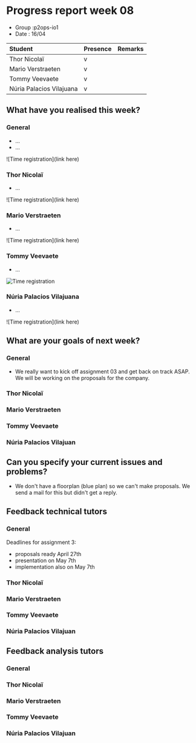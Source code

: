 # Progress report week 08

* Group :p2ops-io1
* Date  : 16/04

| Student  | Presence | Remarks |
| :---     | :---     | :---    |
| Thor Nicolaï |  v        |         |
| Mario Verstraeten |  v       |         |
| Tommy Veevaete |  v       |         |
| Núria Palacios Vilajuana |  v        |         |

## What have you realised this week?

### General


* ...
* ...

![Time registration](link here)
### Thor Nicolaï

* ...


![Time registration](link here)
### Mario Verstraeten

* ...

![Time registration](link here)

### Tommy Veevaete

* ...

![Time registration](https://i.imgur.com/C2Tg0O6.png)

### Núria Palacios Vilajuana

* ...

![Time registration](link here)

## What are your goals of next week?

### General

* We really want to kick off assignment 03 and get back on track ASAP. We will be working on the proposals for the company.


### Thor Nicolaï
### Mario Verstraeten
### Tommy Veevaete
### Núria Palacios Vilajuan

## Can you specify your current issues and problems?


* We don't have a floorplan (blue plan) so we can't make proposals. We send a mail for this but didn't get a reply.

## Feedback technical tutors

### General

Deadlines for assignment 3:
- proposals ready April 27th
- presentation on May 7th
- implementation also on May 7th


### Thor Nicolaï
### Mario Verstraeten
### Tommy Veevaete
### Núria Palacios Vilajuan

## Feedback analysis tutors

### General

### Thor Nicolaï
### Mario Verstraeten
### Tommy Veevaete
### Núria Palacios Vilajuan

